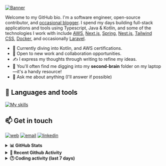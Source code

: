 [![Banner](https://raw.githubusercontent.com/wilfriedago/wilfriedago/main/assets/1.png)][website]

Welcome to my GitHub bio. I'm a software engineer, open-source contributor, and [occasional blogger][blog]. I spend my days building full-stack applications and tools using Typescript, Java & Kotlin, and some of the technologies I work with include [AWS](https://aws.amazon.com/fr/), [Next.js](https://nextjs.org/), [Spring](https://spring.io/), [Nest.js](https://nestjs.com/), [Tailwind CSS](https://github.com/tailwindlabs/tailwindcss), [Docker](https://www.docker.com/), and occasionally [Laravel](https://laravel.com/).

- 🔭 Currently diving into Kotlin, and AWS certifications.
- 👯 Open to new work and collaboration opportunities.
- ✍️ I express my thoughts through writing to refine my ideas.
- 🧠 You'll often find me digging into my **second-brain** folder on my laptop—it's a handy resource!
- 💬 Ask me about anything (I'll answer if possible)

## 🎨 Languages and tools

[![My skills](https://skillicons.dev/icons?i=typescript,python,kotlin,django,spring,fastapi,nodejs,nest,laravel,aws,java,redis,linux,docker,nginx,vscode,idea,js,git,github,md,html,css,tailwind&perline=15)](https://skillicons.dev)

## 📫 Get in touch
[![web](https://img.shields.io/badge/WEBSITE-12100E?logo=google-earth&color=282A36)][website]
[![email](https://img.shields.io/badge/MAIL-12100E?logo=mailgun&color=282A36)][mail]
[![linkedin](https://img.shields.io/badge/LINKEDIN-12100E?logo=linkedin&color=282A36)][linkedin]


<details>
  <summary><b>📊 GitHub Stats</b></summary>
	<br/>
	<p align="left">
		<img width="49.5%" src="https://github-readme-stats.vercel.app/api?username=wilfriedago&show_icons=true&count_private=true&title_color=10b981&icon_color=10b981&theme=react&hide_border=true&rank_icon=github" />
		<img width="49.5%" src="https://streak-stats.demolab.com/?user=wilfriedago&hide_border=true&theme=react&ring=10b981&fire=fff&currStreakNum=fff&sideLabels=10b981&currStreakLabel=10b981&sideNums=fff&exclude_days=Sun" />
	</p>
	<br>
</details>

<details>
  <summary><b>📅 Recent Github Activity</b></summary>
	<br>

<!--RECENT_ACTIVITY:last_update-->
Last Updated: Tuesday, June 25th, 2024, 4:14:44 AM
<!--RECENT_ACTIVITY:last_update_end-->

<!--RECENT_ACTIVITY:start-->
1. ⬆️ Pushed 121 commit(s) to [wilfriedago/keycloak](https://github.com/wilfriedago/keycloak)<br>
2. 🔱 Forked [wilfriedago/lineq](https://github.com/wilfriedago/lineq) from [hamedetemaad/lineq](https://github.com/hamedetemaad/lineq)<br>
3. ⭐ Starred [hamedetemaad/lineq](https://github.com/hamedetemaad/lineq)<br>
4. ⭐ Starred [hamedetemaad/lineq-operator](https://github.com/hamedetemaad/lineq-operator)<br>
5. ⭐ Starred [zegevlier/waitingroom](https://github.com/zegevlier/waitingroom)<br>
<!--RECENT_ACTIVITY:end-->
</details>

<details>
  <summary><b>🕐 Coding activity (last 7 days)</b></summary>
	<br>

<!--START_SECTION:waka-->

```python
Total Time: 17 hrs 49 mins

Python                     2 hrs 52 mins   ████░░░░░░░░░░░░░░░░░░░░░   15.54 %
TypeScript                 2 hrs 49 mins   ███▓░░░░░░░░░░░░░░░░░░░░░   15.21 %
YAML                       2 hrs 47 mins   ███▓░░░░░░░░░░░░░░░░░░░░░   15.08 %
JSON                       1 hr 16 mins    █▓░░░░░░░░░░░░░░░░░░░░░░░   06.91 %
HTML                       56 mins         █▒░░░░░░░░░░░░░░░░░░░░░░░   05.05 %
Other                      42 mins         █░░░░░░░░░░░░░░░░░░░░░░░░   03.80 %
```

<!--END_SECTION:waka-->
</details>

[website]: https://wilfriedago.dev
[linkedin]: https://linkedin.com/in/wilfriedago
[blog]: https://wilfriedago.dev/blog
[mail]: mailto:me@wilfriedago.dev

